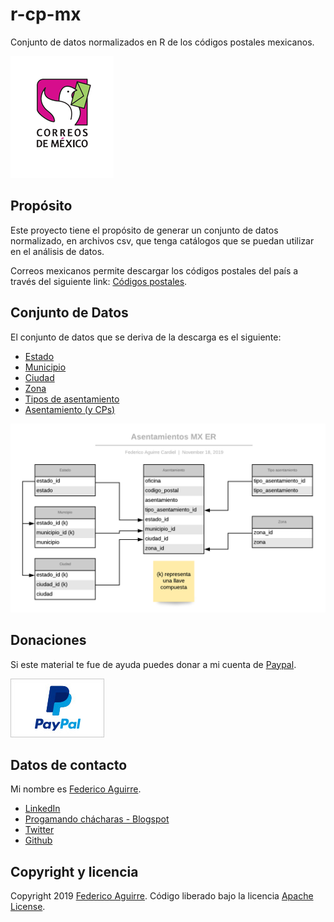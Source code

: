 # r-cp-mx
Conjunto de datos normalizados en R de los códigos postales mexicanos.

![Correos mexicanos](./img/cm.png)


## Propósito

Este proyecto tiene el propósito de generar un conjunto de datos normalizado,
en archivos csv, que tenga catálogos que se puedan utilizar en el análisis de datos.

Correos mexicanos permite descargar los códigos postales del país a través
del siguiente link: [Códigos postales](https://www.correosdemexico.gob.mx/SSLServicios/ConsultaCP/CodigoPostal_Exportar.aspx).


## Conjunto de Datos

El conjunto de datos que se deriva de la descarga es el siguiente:

  - [Estado](./cp-db/estado.csv)
  - [Municipio](./cp-db/municipio.csv)
  - [Ciudad](./cp-db/ciudad.csv)
  - [Zona](./cp-db/zona.csv)
  - [Tipos de asentamiento](./cp-db/tipo_asentamiento.csv)
  - [Asentamiento (y CPs)](./cp-db/asentamiento.csv)

![Asentamientos MX ER](./img/asentamientos-mx-er.png)


## Donaciones

Si este material te fue de ayuda puedes donar a mi cuenta de [Paypal](https://paypal.me/FAguirreCardiel).

![Paypal](./img/paypal_74x46.jpg)


## Datos de contacto

Mi nombre es [Federico Aguirre](mailto:federico.aguirre.cardiel@gmail.com).

  - [LinkedIn](https://www.linkedin.com/in/federico-aguirre-4199933/)
  - [Progamando chácharas - Blogspot](http://programandochacharas.blogspot.com/)
  - [Twitter](https://twitter.com/FAguirreCardiel)
  - [Github](https://github.com/FedericoAguirre/)


## Copyright y licencia

Copyright 2019 [Federico Aguirre](https://www.linkedin.com/in/federico-aguirre-4199933/).
Código liberado bajo la licencia [Apache License](./LICENSE).
